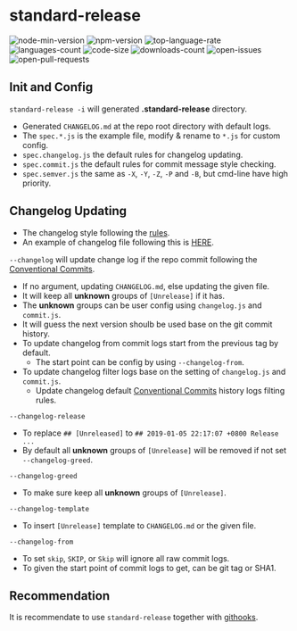 # standard-release

![node-min-version](https://img.shields.io/node/v/v.svg)
![npm-version](https://img.shields.io/npm/v/@gkide/standard-release.svg)
![top-language-rate](https://img.shields.io/github/languages/top/gkide/standard-release.svg)
![languages-count](https://img.shields.io/github/languages/count/gkide/standard-release.svg)
![code-size](https://img.shields.io/github/languages/code-size/gkide/standard-release.svg)
![downloads-count](https://img.shields.io/github/downloads/gkide/standard-release/total.svg)
![open-issues](https://img.shields.io/github/issues/gkide/standard-release.svg)
![open-pull-requests](https://img.shields.io/github/issues-pr/gkide/standard-release.svg)

## Init and Config

`standard-release -i` will generated **.standard-release** directory.

- Generated `CHANGELOG.md` at the repo root directory with default logs.
- The `spec.*.js` is the example file, modify & rename to `*.js` for custom config.
- `spec.changelog.js` the default rules for changelog updating.
- `spec.commit.js` the default rules for commit message style checking.
- `spec.semver.js` the same as ``-X``, ``-Y``, ``-Z``, ``-P`` and ``-B``,
   but cmd-line have high priority.


## Changelog Updating

- The changelog style following the [rules](https://codingart.readthedocs.io/en/latest/ChangeLog.html).
- An example of changelog file following this is [HERE](https://github.com/gkide/coding-style/blob/master/data/CHANGELOG.md).

`--changelog` will update change log if the repo commit following
the [Conventional Commits](https://conventionalcommits.org).
- If no argument, updating `CHANGELOG.md`, else updating the given file.
- It will keep all **unknown** groups of `[Unrelease]` if it has.
- The **unknown** groups can be user config using `changelog.js` and `commit.js`.
- It will guess the next version shoulb be used base on the git commit history.
- To update changelog from commit logs start from the previous tag by default.
  * The start point can be config by using `--changelog-from`.
- To update changelog filter logs base on the setting of `changelog.js` and `commit.js`.
  * Update changelog default [Conventional Commits](https://github.com/gkide/githooks/blob/master/Conventional.md)
    history logs filting rules.

`--changelog-release`
- To replace `## [Unreleased]` to `## 2019-01-05 22:17:07 +0800 Release ...`
- By default all **unknown** groups of `[Unrelease]` will be removed if not set `--changelog-greed`.

`--changelog-greed`
- To make sure keep all **unknown** groups of `[Unrelease]`.

`--changelog-template`
- To insert `[Unrelease]` template to `CHANGELOG.md` or the given file.

`--changelog-from`
- To set `skip`, `SKIP`, or `Skip` will ignore all raw commit logs.
- To given the start point of commit logs to get, can be git tag or SHA1.

## Recommendation

It is recommendate to use `standard-release` together with [githooks](https://github.com/gkide/githooks).
